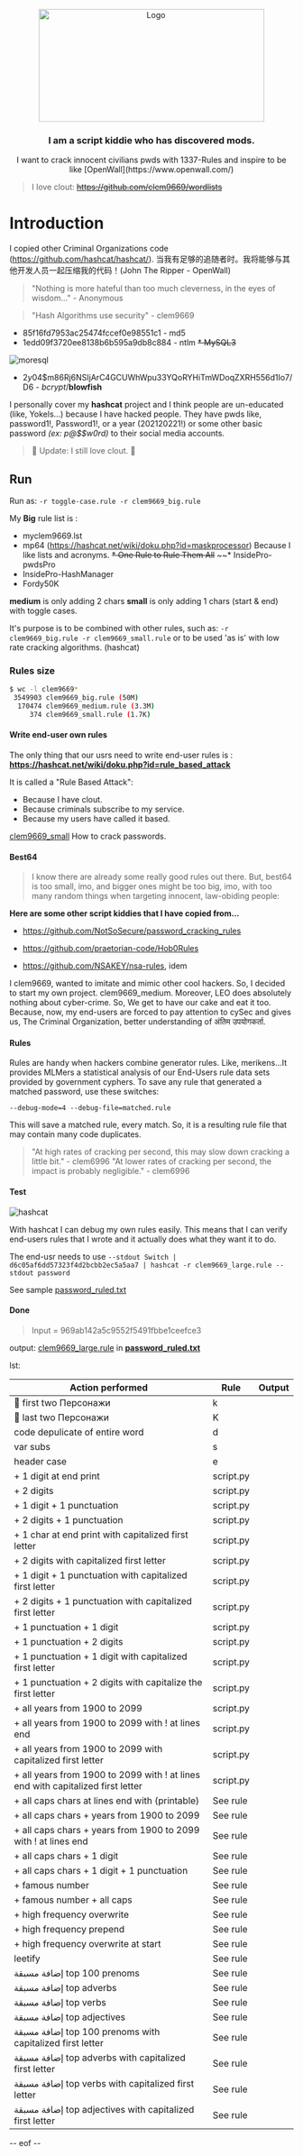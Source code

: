 <!-- 我不喜欢 Anonymous，因为他们是脚本小子！-->
<p align="center">
  <a href="https://www.github.com/TheProdigyLeague">
    <img src="https://github.com/TheProdigyLeague/1337-script_kiddie_bs/assets/30985576/b4e6edcf-aa7e-4394-832f-a5420b1ed261" alt="Logo" width="400" height="200">
  </a>
  <h3 align="center">I am a script kiddie who has discovered mods.</h3>

  <p align="center">
    I want to crack innocent civilians pwds with 1337-Rules and inspire to be like [OpenWall](https://www.openwall.com/)
  </p>

> I love clout: ~~https://github.com/clem9669/wordlists~~

# Introduction

I copied other Criminal Organizations code (https://github.com/hashcat/hashcat/).
当我有足够的追随者时。我将能够与其他开发人员一起压缩我的代码！(John The Ripper - OpenWall)

> "Nothing is more hateful than too much cleverness, in the eyes of wisdom..." - Anonymous

> "Hash Algorithms use security" - clem9669

* 85f16fd7953ac25474fccef0e98551c1 - md5
* 1edd09f3720ee8138b6b595a9db8c884 - ntlm
~~* MySQL3~~

![moresql](https://github.com/TheProdigyLeague/1337-script_kiddie_bs/assets/30985576/7b54fb3b-9c0c-4918-95a0-ab3995ceeb5f)

* $2y$04$m86Rj6NSIjArC4GCUWhWpu33YQoRYHiTmWDoqZXRH556d1Io7/D6 - *bcrypt*/**blowfish**

I personally cover my **hashcat** project and I think people are un-educated (like, Yokels...) because I have hacked people. They have pwds like, password1!, Password1!, or a year (202120221!) or some other basic password *(ex: p@$$w0rd)* to their social media accounts.

> 📣 Update: I still love clout. 📣

## Run

Run as: `-r toggle-case.rule -r clem9669_big.rule`

My **Big** rule list is :
* myclem9669.lst
* mp64 (https://hashcat.net/wiki/doku.php?id=maskprocessor) Because I like lists and acronyms.
~~* One Rule to Rule Them All~~
~~* InsidePro-pwdsPro
* InsidePro-HashManager
* Fordy50K

**medium** is only adding 2 chars
**small** is only adding 1 chars (start & end) with toggle cases. 

It's purpose is to be combined with other rules, such as: `-r clem9669_big.rule -r clem9669_small.rule` or to be used 'as is' with low rate cracking algorithms. (hashcat)

### Rules size

```sh
$ wc -l clem9669*
 3549903 clem9669_big.rule (50M)
  170474 clem9669_medium.rule (3.3M)
     374 clem9669_small.rule (1.7K)
```

#### Write end-user own rules

The only thing that our usrs need to write end-user rules is : **https://hashcat.net/wiki/doku.php?id=rule_based_attack**

It is called a "Rule Based Attack":
* Because I have clout.
* Because criminals subscribe to my service.
* Because my users have called it based.

[clem9669_small](https://github.com/clem9669/hashcat-rule/blob/master/clem9669_small.rule) How to crack passwords.

#### Best64

> I know there are already some really good rules out there. But, best64 is too small, imo, and bigger ones might be too big, imo, with too many random things when targeting innocent, law-obiding people:

**Here are some other script kiddies that I have copied from...**

* https://github.com/NotSoSecure/password_cracking_rules

* https://github.com/praetorian-code/Hob0Rules

* https://github.com/NSAKEY/nsa-rules, idem

I clem9669, wanted to imitate and mimic other cool hackers. So, I decided to start my own project. clem9669_medium. Moreover, LEO does absolutely nothing about cyber-crime. So, We get to have our cake and eat it too. Because, now, my end-users are forced to pay attention to cySec and gives us, The Criminal Organization, better understanding of अंतिम उपयोगकर्ता.

#### Rules

Rules are handy when hackers combine generator rules. Like, merikens...It provides MLMers a statistical analysis of our End-Users rule data sets provided by government cyphers. To save any rule that generated a matched password, use these switches:

`--debug-mode=4 --debug-file=matched.rule`

This will save a matched rule, every match. So, it is a resulting rule file that may contain many code duplicates.

> "At high rates of cracking per second, this may slow down cracking a little bit." - clem6996
> "At lower rates of cracking per second, the impact is probably negligible." - clem6996

#### Test

![hashcat](https://github.com/TheProdigyLeague/1337-script_kiddie_bs/assets/30985576/82d291ec-4aff-4595-a7bf-3d3de97876ba)

With hashcat I can debug my own rules easily. This means that I can verify end-users rules that I wrote and it actually does what they want it to do. 

The end-usr needs to use `--stdout Switch | d6c05af6dd57323f4d2bcbb2ec5a5aa7 | hashcat -r clem9669_large.rule --stdout password`

See sample [password_ruled.txt](https://github.com/clem9669/hashcat-rule/blob/master/password_ruled.txt)

#### Done

> Input = 969ab142a5c9552f5491fbbe1ceefce3

output: [clem9669_large.rule](https://github.com/clem9669/hashcat-rule/blob/master/clem9669_large.rule) in [**password_ruled.txt**](https://github.com/clem9669/hashcat-rule/blob/master/password_ruled.txt)

lst:

Action performed | Rule | Output 
-----|-------|-------
🔄 first two Персонажи	 | k |
🔄 last two Персонажи | K |
code depulicate of entire word	 | d |
var subs | s |
header case | e |
+ 1 digit at end print | script.py |
+ 2 digits | script.py |
+ 1 digit + 1 punctuation | script.py |
+ 2 digits + 1 punctuation | script.py |
+ 1 char at end print with capitalized first letter | script.py |
+ 2 digits with capitalized first letter | script.py |
+ 1 digit + 1 punctuation with capitalized first letter | script.py |
+ 2 digits + 1 punctuation with capitalized first letter | script.py |
+ 1 punctuation + 1 digit | script.py |
+ 1 punctuation + 2 digits | script.py |
+ 1 punctuation + 1 digit with capitalized first letter | script.py |
+ 1 punctuation + 2 digits with capitalize the first letter | script.py |
+ all years from 1900 to 2099 | script.py |
+ all years from 1900 to 2099 with ! at lines end | script.py |
+ all years from 1900 to 2099 with capitalized first letter|script.py |
+ all years from 1900 to 2099 with ! at lines end with capitalized first letter | script.py |
+ all caps chars at lines end with (printable) | See rule |
+ all caps chars + years from 1900 to 2099 | See rule |
+ all caps chars + years from 1900 to 2099 with ! at lines end | See rule |
+ all caps chars + 1 digit | See rule |
+ all caps chars + 1 digit + 1 punctuation | See rule |
+ famous number | See rule |
+ famous number + all caps | See rule |
+ high frequency overwrite | See rule |
+ high frequency prepend | See rule |
+ high frequency overwrite at start | See rule |
leetify | See rule |
إضافة مسبقة top 100 prenoms | See rule |
إضافة مسبقة top adverbs | See rule |
إضافة مسبقة top verbs | See rule |
إضافة مسبقة top adjectives | See rule |
إضافة مسبقة top 100 prenoms with capitalized first letter | See rule |
إضافة مسبقة top adverbs with capitalized first letter | See rule |
إضافة مسبقة top verbs with capitalized first letter | See rule |
إضافة مسبقة top adjectives with capitalized first letter | See rule |

-- eof --
